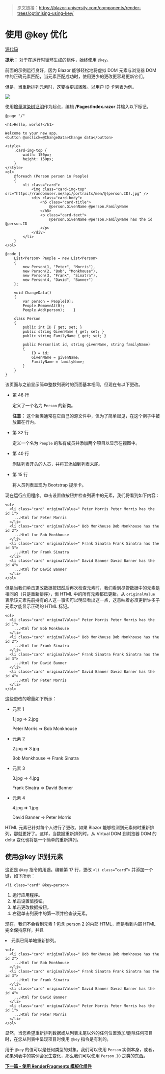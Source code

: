 > 原文链接：https://blazor-university.com/components/render-trees/optimising-using-key/

# 使用 @key 优化
[源代码](https://github.com/mrpmorris/blazor-university/tree/master/src/RenderTrees/OptimisingUsingKeys)

**提示：** 对于在运行时循环生成的组件，始终使用 `@key`。

前面的示例运行良好，因为 Blazor 能够轻松地将虚拟 DOM 元素与浏览器 DOM 中的正确元素匹配，当元素匹配成功时，使用更少的更改更容易更新它们。

但是，当重新排列元素时，这变得更加困难。以用户 ID 卡列表为例。

![](CueCardDOM.png)

使用[增量渲染树证明](https://feiyun0112.github.io/blazor-university.zh-cn/components/render-trees/incremental-rendertree-proof)作为起点，编辑 **/Pages/Index.razor** 并输入以下标记。


```
@page "/"

<h1>Hello, world!</h1>

Welcome to your new app.
<button @onclick=@ChangeData>Change data</button>

<style>
    .card-img-top {
        width: 150px;
        height: 150px;
    }
</style>
<ol>
    @foreach (Person person in People)
    {
        <li class="card">
            <img class="card-img-top" src="https://randomuser.me/api/portraits/men/@(person.ID).jpg" />
            <div class="card-body">
                <h5 class="card-title">
                    @person.GivenName @person.FamilyName
                </h5>
                <p class="card-text">
                    @person.GivenName @person.FamilyName has the id @person.ID
                </p>
            </div>
        </li>
    }
</ol>

@code {
    List<Person> People = new List<Person>
    {
        new Person(1, "Peter", "Morris"),
        new Person(2, "Bob", "Monkhouse"),
        new Person(3, "Frank", "Sinatra"),
        new Person(4, "David", "Banner")
    };

    void ChangeData()
    {
        var person = People[0];
        People.RemoveAt(0);
        People.Add(person);    }

    class Person
    {
        public int ID { get; set; }
        public string GivenName { get; set; }
        public string FamilyName { get; set; }

        public Person(int id, string givenName, string familyName)
        {
            ID = id;
            GivenName = givenName;
            FamilyName = familyName;
        }
    }
}
```

该页面与之前显示简单整数列表时的页面基本相同，但现在有以下更改。

- 第 46 行

  定义了一个名为 `Person` 的新类。

  **注意：** 这个新类通常在它自己的源文件中，但为了简单起见，在这个例子中被放置在行内。

- 第 32 行

  定义一个名为 `People` 的私有成员并添加两个项目以显示在视图中。

- 第 40 行

  删除列表开头的人员，并将其添加到列表末尾。

- 第 15 行

  将人员列表呈现为 Bootstrap 提示卡。

现在运行应用程序。单击设置值按钮并检查列表中的元素，我们将看到如下内容：


```
<ol>
  <li class="card" originalValue=" Peter Morris Peter Morris has the id 1">
    ...Html for Peter Morris
  </li>
  <li class="card" originalValue=" Bob Monkhouse Bob Monkhouse has the id 2">
    ...Html for Bob Monkhouse
  </li>
  <li class="card" originalValue=" Frank Sinatra Frank Sinatra has the id 3">
    ...Html for Frank Sinatra
  </li>
  <li class="card" originalValue=" David Banner David Banner has the id 4">
    ...Html for David Banner
  </li>
</ol>
```

但是当我们单击更改数据按钮然后再次检查元素时，我们看到尽管数据中的元素是相同的（只是重新排序），但 HTML 中的所有元素都已更新。从 `originalValue` 表示该元素先前持有的人这一事实可以明显看出这一点，这意味着必须更新许多子元素才能显示正确的 HTML 标记。

```
<ol>
  <li class="card" originalValue=" Peter Morris Peter Morris has the id 1">
    ...Html for Bob Monkhouse
  </li>
  <li class="card" originalValue=" Bob Monkhouse Bob Monkhouse has the id 2">
    ...Html for Frank Sinatra
  </li>
  <li class="card" originalValue=" Frank Sinatra Frank Sinatra has the id 3">
    ...Html for David Banner
  </li>
  <li class="card" originalValue=" David Banner David Banner has the id 4">
    ...Html for Peter Morris
  </li>
</ol>
```

这些更改的增量如下所示：

- 元素 1

  1.jpg => 2.jpg

  Peter Morris => Bob Monkhouse

- 元素 2

  2.jpg => 3.jpg

  Bob Monkhouse => Frank Sinatra

- 元素 3

  3.jpg => 4.jpg

  Frank Sinatra => David Banner

- 元素 4

  4.jpg => 1.jpg

  David Banner => Peter Morris

HTML 元素已针对每个人进行了更改。如果 Blazor 能够检测到元素何时重新排列，那就更好了。这样，当数据重新排列时，从 Virtual DOM 到浏览器 DOM 的 delta 变化也将是一个简单的重新排列。

## 使用@key 识别元素

这正是 `@key` 指令的用途。编辑第 17 行，更改 `<li class=”card”>` 并添加一个键，如下所示：

```
<li class="card" @key=person>
```

1. 运行应用程序。
2. 单击设置值按钮。
3. 单击更改数据按钮。
4. 右键单击列表中的第一项并检查该元素。

现在，我们不会看到元素 1 包含 person 2 的内部 HTML，而是看到内部 HTML 完全保持原样，并且 <li> 元素已简单地重新排列。

```
<ol>
  <li class="card" originalValue=" Bob Monkhouse Bob Monkhouse has the id 2">
    ...Html for Bob Monkhouse
  </li>
  <li class="card" originalValue=" Frank Sinatra Frank Sinatra has the id 3">
    ...Html for Frank Sinatra
  </li>
  <li class="card" originalValue=" David Banner David Banner has the id 4">
    ...Html for David Banner
  </li>
  <li class="card" originalValue=" Peter Morris Peter Morris has the id 1">
    ...Html for Peter Morris
  </li>
</ol>
```

显然，当您希望重新排列数据或从列表末尾以外的任何位置添加/删除任何项目时，在您从列表中呈现项目时使用 `@key` 指令是有利的。

用于 `@key` 的值可以是任何类型的对象。我们可以使用 `Person` 实例本身，或者，如果列表中的实例会发生变化，那么我们可以使用 `Person.ID` 之类的东西。

**[下一篇 - 使用 RenderFragments 模板化组件](https://feiyun0112.github.io/blazor-university.zh-cn/templating-components-with-renderfragements)**